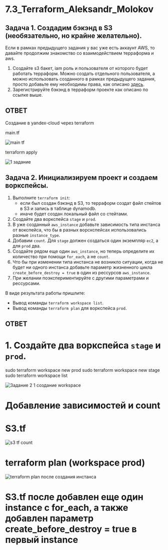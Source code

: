# 7.3_Terraform_Aleksandr_Molokov

## Задача 1. Создадим бэкэнд в S3 (необязательно, но крайне желательно).

Если в рамках предыдущего задания у вас уже есть аккаунт AWS, то давайте продолжим знакомство со взаимодействием
терраформа и aws. 

1. Создайте s3 бакет, iam роль и пользователя от которого будет работать терраформ. Можно создать отдельного пользователя,
а можно использовать созданного в рамках предыдущего задания, просто добавьте ему необходимы права, как описано 
[здесь](https://www.terraform.io/docs/backends/types/s3.html).
1. Зарегистрируйте бэкэнд в терраформ проекте как описано по ссылке выше. 


## ОТВЕТ

Создание в yandex-cloud через terraform

main.tf

![main tf](https://user-images.githubusercontent.com/109212419/210434234-832f942b-2a5a-451f-99d0-9c3add3de70c.jpg)

terraform apply

![1 задание](https://user-images.githubusercontent.com/109212419/210434281-6621858c-1245-42e6-9f81-5a10aaf651c1.jpg)


## Задача 2. Инициализируем проект и создаем воркспейсы. 

1. Выполните `terraform init`:
    * если был создан бэкэнд в S3, то терраформ создат файл стейтов в S3 и запись в таблице 
dynamodb.
    * иначе будет создан локальный файл со стейтами.  
1. Создайте два воркспейса `stage` и `prod`.
1. В уже созданный `aws_instance` добавьте зависимость типа инстанса от вокспейса, что бы в разных ворскспейсах 
использовались разные `instance_type`.
1. Добавим `count`. Для `stage` должен создаться один экземпляр `ec2`, а для `prod` два. 
1. Создайте рядом еще один `aws_instance`, но теперь определите их количество при помощи `for_each`, а не `count`.
1. Что бы при изменении типа инстанса не возникло ситуации, когда не будет ни одного инстанса добавьте параметр
жизненного цикла `create_before_destroy = true` в один из рессурсов `aws_instance`.
1. При желании поэкспериментируйте с другими параметрами и рессурсами.

В виде результата работы пришлите:
* Вывод команды `terraform workspace list`.
* Вывод команды `terraform plan` для воркспейса `prod`.  


## ОТВЕТ

# 1. Создайте два воркспейса `stage` и `prod`.

sudo terraform workspace new prod
sudo terraform workspace new stage
sudo terraform workspace list

![Задание 2 1 создание workspace](https://user-images.githubusercontent.com/109212419/210753005-7d1958d3-3042-4221-ba07-3e7bb7a8e207.jpg)

# Добавление зависимостей и count

# S3.tf

![s3 tf count](https://user-images.githubusercontent.com/109212419/210761465-491843aa-7123-444a-89ea-cf44a503957d.jpg)

# terraform plan (workspace prod)

![terraform plan после создания инстанса](https://user-images.githubusercontent.com/109212419/210761669-3084ec0f-f149-47df-abf8-a0eeb07fc89b.jpg)

# S3.tf после добавлен еще один instance с for_each, а также добавлен параметр create_before_destroy = true в первый instance



